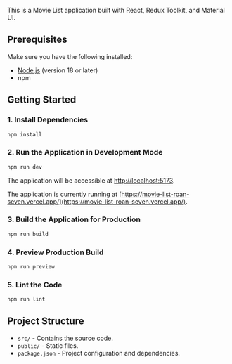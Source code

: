 This is a Movie List application built with React, Redux Toolkit, and Material UI.

## Prerequisites

Make sure you have the following installed:

- [Node.js](https://nodejs.org/) (version 18 or later)
- npm

## Getting Started

### 1. Install Dependencies

```bash
npm install
```

### 2. Run the Application in Development Mode

```bash
npm run dev
```

The application will be accessible at [http://localhost:5173](http://localhost:5173).

The application is currently running at [https://movie-list-roan-seven.vercel.app/](https://movie-list-roan-seven.vercel.app/).

### 3. Build the Application for Production

```bash
npm run build
```

### 4. Preview Production Build

```bash
npm run preview
```

### 5. Lint the Code

```bash
npm run lint
```

## Project Structure

- `src/` - Contains the source code.
- `public/` - Static files.
- `package.json` - Project configuration and dependencies.
